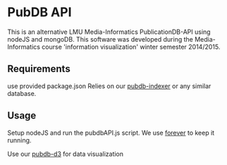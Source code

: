 # PubDB API

This is an alternative LMU Media-Informatics PublicationDB-API using nodeJS and mongoDB.
This software was developed during the Media-Informatics course 'information visualization' winter semester 2014/2015.

## Requirements
use provided package.json 
Relies on our [pubdb-indexer](https://github.com/PatrickPro/pubdb-indexer) or any similar database.

## Usage

Setup nodeJS and run the pubdbAPI.js script. 
We use [forever](https://www.npmjs.com/package/forever) to keep it running.

Use our [pubdb-d3](https://github.com/PatrickPro/pubdb-d3) for data visualization
